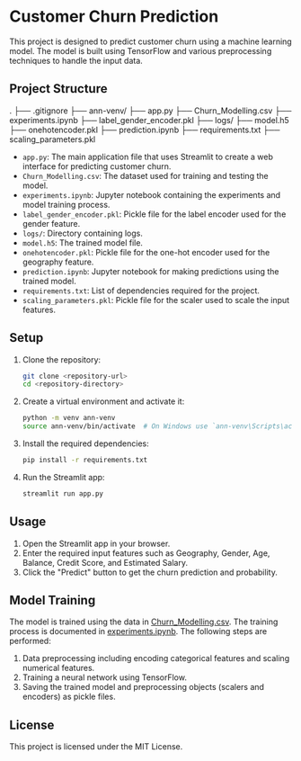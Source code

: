 
# Customer Churn Prediction

This project is designed to predict customer churn using a machine learning model. The model is built using TensorFlow and various preprocessing techniques to handle the input data.

## Project Structure
. ├── .gitignore ├── ann-venv/ ├── app.py ├── Churn_Modelling.csv ├── experiments.ipynb ├── label_gender_encoder.pkl ├── logs/ ├── model.h5 ├── onehotencoder.pkl ├── prediction.ipynb ├── requirements.txt ├── scaling_parameters.pkl


- `app.py`: The main application file that uses Streamlit to create a web interface for predicting customer churn.
- `Churn_Modelling.csv`: The dataset used for training and testing the model.
- `experiments.ipynb`: Jupyter notebook containing the experiments and model training process.
- `label_gender_encoder.pkl`: Pickle file for the label encoder used for the gender feature.
- `logs/`: Directory containing logs.
- `model.h5`: The trained model file.
- `onehotencoder.pkl`: Pickle file for the one-hot encoder used for the geography feature.
- `prediction.ipynb`: Jupyter notebook for making predictions using the trained model.
- `requirements.txt`: List of dependencies required for the project.
- `scaling_parameters.pkl`: Pickle file for the scaler used to scale the input features.

## Setup

1. Clone the repository:
    ```sh
    git clone <repository-url>
    cd <repository-directory>
    ```

2. Create a virtual environment and activate it:
    ```sh
    python -m venv ann-venv
    source ann-venv/bin/activate  # On Windows use `ann-venv\Scripts\activate`
    ```

3. Install the required dependencies:
    ```sh
    pip install -r requirements.txt
    ```

4. Run the Streamlit app:
    ```sh
    streamlit run app.py
    ```

## Usage

1. Open the Streamlit app in your browser.
2. Enter the required input features such as Geography, Gender, Age, Balance, Credit Score, and Estimated Salary.
3. Click the "Predict" button to get the churn prediction and probability.

## Model Training

The model is trained using the data in [Churn_Modelling.csv](http://_vscodecontentref_/9). The training process is documented in [experiments.ipynb](http://_vscodecontentref_/10). The following steps are performed:

1. Data preprocessing including encoding categorical features and scaling numerical features.
2. Training a neural network using TensorFlow.
3. Saving the trained model and preprocessing objects (scalers and encoders) as pickle files.

## License

This project is licensed under the MIT License.